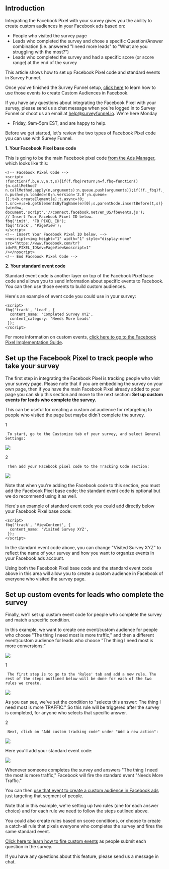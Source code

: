 ##  Introduction

Integrating the Facebook Pixel with your survey gives you the ability to
create custom audiences in your Facebook ads based on:

  * People who visited the survey page
  * Leads who completed the survey and chose a specific Question/Answer combination (i.e. answered "I need more leads" to "What are you struggling with the most?")
  * Leads who completed the survey and had a specific score (or score range) at the end of the survey

This article shows how to set up Facebook Pixel code and standard events in
Survey Funnel.

Once you've finished the Survey Funnel setup, [click
here](https://www.facebook.com/business/help/666509013483225) to learn how to
use those events to create Custom Audiences in Facebook.

If you have any questions about integrating the Facebook Pixel with your
survey, please send us a chat message when you're logged in to Survey Funnel
or shoot us an email at
[help@surveyfunnel.io](mailto:mailto:help@surveyfunnel.io). We're here Monday
- Friday, 9am-5pm EST, and are happy to help.

Before we get started, let's review the two types of Facebook Pixel code you
can use with Survey Funnel.

**1\. Your Facebook Pixel base code**

This is going to be the main Facebook pixel code  [from the Ads
Manager](https://www.facebook.com/ads/manager/pixel/facebook_pixel), which
looks like this:

    
    
    <!-- Facebook Pixel Code -->
    <script>
    !function(f,b,e,v,n,t,s){if(f.fbq)return;n=f.fbq=function(){n.callMethod?
    n.callMethod.apply(n,arguments):n.queue.push(arguments)};if(!f._fbq)f._fbq=n;
    n.push=n;n.loaded=!0;n.version='2.0';n.queue=[];t=b.createElement(e);t.async=!0;
    t.src=v;s=b.getElementsByTagName(e)[0];s.parentNode.insertBefore(t,s)}(window,
    document,'script','//connect.facebook.net/en_US/fbevents.js');
    // Insert Your Facebook Pixel ID below.
    fbq('init', 'FB_PIXEL_ID');
    fbq('track', 'PageView');
    </script>
    <!-- Insert Your Facebook Pixel ID below. -->
    <noscript><img height="1" width="1" style="display:none"
    src="https://www.facebook.com/tr?id=FB_PIXEL_ID&ev=PageView&noscript=1"
    /></noscript>
    <!-- End Facebook Pixel Code -->
    

**2\. Your standard event code**

Standard event code is another layer on top of the Facebook Pixel base code
and allows you to send information about specific events to Facebook. You can
then use those events to build custom audiences.

Here's an example of event code you could use in your survey:

    
    
    <script>
    fbq('track', 'Lead', {
      content_name: 'Completed Survey XYZ',
      content_category: 'Needs More Leads'
     });
    </script>
    

For more information on custom events,  [click here to go to the Facebook
Pixel Implementation
Guide](https://www.facebook.com/business/help/952192354843755?helpref=faq_content#addeventcode).

## Set up the Facebook Pixel to track people who take your survey

The first step in integrating the Facebook Pixel is tracking people who visit
your survey page. Please note that if you are embedding the survey on your own
page, then if you have the main Facebook Pixel already added to your page you
can skip this section and move to the next section:  **Set up custom events
for leads who complete the survey.**

This can be useful for creating a custom ad audience for retargeting to people
who visited the page but maybe didn't complete the survey.

1

     To start, go to the Customize tab of your survey, and select General Settings: 

![](https://d33v4339jhl8k0.cloudfront.net/docs/assets/53974d6ce4b0c76107b109d1/images/592f33a00428634b4a33960e/file-YoZdtd6VOg.png)

2

     Then add your Facebook pixel code to the Tracking Code section: 

![](https://d33v4339jhl8k0.cloudfront.net/docs/assets/53974d6ce4b0c76107b109d1/images/592f33ed0428634b4a339611/file-CFqXCObzXK.png)

Note that when you're adding the Facebook code to this section, you  must add
the Facebook Pixel base code; the standard event code is optional but we do
recommend using it as well.

Here's an example of standard event code you could add directly below your
Facebook Pixel base code:

    
    
    <script>
    fbq('track', 'ViewContent', {
      content_name: 'Visited Survey XYZ',
     });
    </script>
    		

In the standard event code above, you can change "Visited Survey XYZ" to
reflect the name of your survey and how you want to organize events in your
Facebook ads account.

Using both the Facebook Pixel base code and the standard event code above in
this area will allow you to create a custom audience in Facebook of everyone
who visited the survey page.

## Set up custom events for leads who complete the survey

Finally, we'll set up custom event code for people who complete the survey and
match a specific condition.

In this example, we want to create one event/custom audience for people who
choose "The thing I need most is more traffic," and then a different
event/custom audience for leads who choose "The thing I need most is more
conversions:"

![](https://d33v4339jhl8k0.cloudfront.net/docs/assets/53974d6ce4b0c76107b109d1/images/59024f3a2c7d3a057f88a078/file-fa1oS20Ds3.jpg)

1

     The first step is to go to the 'Rules' tab and add a new rule. The rest of the steps outlined below will be done for each of the two rules we create. 
![](https://d33v4339jhl8k0.cloudfront.net/docs/assets/53974d6ce4b0c76107b109d1/images/592f371c0428634b4a33962b/file-cFyQHPNoUg.png)

As you can see, we've set the condition to "selects this answer: The thing I
need most is more TRAFFIC." So this rule will be triggered after the survey is
completed, for anyone who selects that specific answer.

2

     Next, click on "Add custom tracking code" under "Add a new action": 

![](https://d33v4339jhl8k0.cloudfront.net/docs/assets/53974d6ce4b0c76107b109d1/images/592f36fe2c7d3a074e8af6aa/file-lC6kt0ZjzF.png)

Here you'll add your  standard event code:

![](https://d33v4339jhl8k0.cloudfront.net/docs/assets/53974d6ce4b0c76107b109d1/images/5978e2d32c7d3a73488b6767/file-smUazexsrX.jpg)

Whenever someone completes the survey and answers "The thing I need the most
is more traffic," Facebook will fire the standard event "Needs More Traffic."

You can then [use that event to create a custom audience in Facebook
ads](https://www.facebook.com/business/help/666509013483225) just targeting
that segment of people.

Note that in this example, we're setting up two rules (one for each answer
choice) and for each rule we need to follow the steps outlined above.

You could also create rules based on score conditions, or choose to create a
catch-all rule that pixels everyone who completes the survey and fires the
same standard event.

[Click here to learn how to fire custom
events](https://trello.com/c/SBFg0OEy/238-create-whats-this-docs-for-custom-answer-events-and-sending-post-data-to-thank-you-page) as people submit each
question in the survey.

If you have any questions about this feature, please send us a message in
chat.

